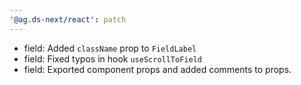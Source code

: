 ```yaml
---
'@ag.ds-next/react': patch
---
```


- field: Added `className` prop to `FieldLabel`
- field: Fixed typos in hook `useScrollToField`
- field: Exported component props and added comments to props.
